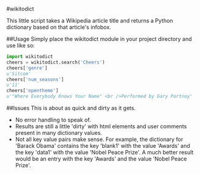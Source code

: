 #wikitodict

This little script takes a Wikipedia article title and returns a
Python dictionary based on that article's infobox.

##Usage
Simply place the wikitodict module in your project directory and
use like so:

```python
import wikitodict
cheers = wikitodict.search('Cheers')
cheers['genre']
u'Sitcom'
cheers['num_seasons']
u'11'
cheers['opentheme']
u'"Where Everybody Knows Your Name" <br />Performed by Gary Portnoy'
```

##Issues
This is about as quick and dirty as it gets. 

* No error handling to speak of.
* Results are still a little 'dirty' with html elements and user
comments present in many dictionary values.
* Not all key value pairs make sense. For example, the dictionary
for 'Barack Obama' contains the key 'blank1' with the value
'Awards' and the key 'data1' with the value 'Nobel Peace Prize'.
A much better result would be an entry with the key 'Awards' and
the value 'Nobel Peace Prize'.
